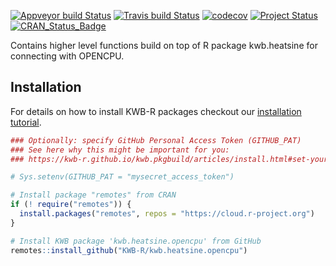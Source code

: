 [![Appveyor build Status](https://ci.appveyor.com/api/projects/status/github/KWB-R/kwb.heatsine.opencpu?branch=master&svg=true)](https://ci.appveyor.com/project/KWB-R/kwb-heatsine-opencpu/branch/master)
[![Travis build Status](https://travis-ci.com/KWB-R/kwb.heatsine.opencpu.svg?branch=master)](https://travis-ci.com/KWB-R/kwb.heatsine.opencpu)
[![codecov](https://codecov.io/github/KWB-R/kwb.heatsine.opencpu/branch/master/graphs/badge.svg)](https://codecov.io/github/KWB-R/kwb.heatsine.opencpu)
[![Project Status](https://img.shields.io/badge/lifecycle-experimental-orange.svg)](https://www.tidyverse.org/lifecycle/#experimental)
[![CRAN_Status_Badge](https://www.r-pkg.org/badges/version/kwb.heatsine.opencpu)]()

Contains higher level functions build on top of R
package kwb.heatsine for connecting with OPENCPU.

## Installation

For details on how to install KWB-R packages checkout our [installation tutorial](https://kwb-r.github.io/kwb.pkgbuild/articles/install.html).

```r
### Optionally: specify GitHub Personal Access Token (GITHUB_PAT)
### See here why this might be important for you:
### https://kwb-r.github.io/kwb.pkgbuild/articles/install.html#set-your-github_pat

# Sys.setenv(GITHUB_PAT = "mysecret_access_token")

# Install package "remotes" from CRAN
if (! require("remotes")) {
  install.packages("remotes", repos = "https://cloud.r-project.org")
}

# Install KWB package 'kwb.heatsine.opencpu' from GitHub
remotes::install_github("KWB-R/kwb.heatsine.opencpu")
```
